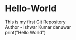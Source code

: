 # Hello-World
This is my first Git Repository
<br>
Author - Ishwar Kumar danuwar
<br> 
print("Hello World")
